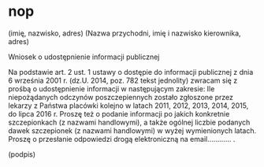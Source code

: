 # nop


(imię, nazwisko, adres) 
(Nazwa przychodni, imię i nazwisko kierownika, adres) 

Wniosek o udostępnienie informacji publicznej 

Na podstawie art. 2 ust. 1 ustawy o dostępie do informacji publicznej z dnia 6 
września 2001 r. (dz.U. 2014, poz. 782 tekst jednolity) zwracam się z prośbą o udostępnienie informacji w następującym zakresie: 
Ile niepożądanych odczynów poszczepiennych zostało zgłoszone przez lekarzy z Państwa placówki kolejno w latach 2011, 2012, 2013, 
2014, 2015, do lipca 2016 r. Proszę też o podanie informacji po jakich konkretnie szczepionkach (z nazwami handlowymi), a także 
ogólnej liczbie podanych dawek szczepionek (z nazwami handlowymi) w wyżej wymienionych latach. Proszę o przesłanie odpowiedzi 
drogą elektroniczną na email………… .  

(podpis)
